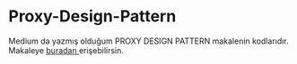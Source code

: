 # Proxy-Design-Pattern

Medium da yazmış olduğum PROXY DESIGN PATTERN makalenin kodlarıdır.
Makaleye  <a href="https://medium.com/@alifurkangokce/dijkstra-algoritmas%C4%B1-en-k%C4%B1sa-yol-bulman%C4%B1n-anahtar%C4%B1-7fc022a3c028" target="_blank">buradan </a> erişebilirsin.
